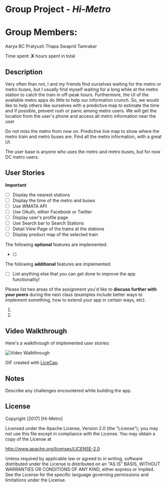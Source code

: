 # Group Project - *Hi-Metro*

# Group Members:
  Aarya BC
  Pratyush Thapa
  Swapnil Tamrakar

Time spent: **X** hours spent in total

## Description

Very often than not, I and my friends find ourselves waiting for the metro or metro buses, but I usually find myself waiting for a long while at the metro station to catch the train in off-peak hours. Furthermore, the UI of the available metro apps do little to help our information crunch. So, we would like to help others like ourselves with a predictive map to estimate the time and if possible, prevent rush or panic among metro users. We will get the location from the user's phone and access all metro information near the user

Do not miss the metro from now on. Predictive live map to show where the metro train and metro buses are. Find all the metro information, with a great UI.

The user base is anyone who uses the metro and metro buses, but for now DC metro users.

## User Stories

**Important**
- [ ] Display the nearest stations
- [ ] Display the time of the metro and buses
- [ ] Use WMATA API
- [ ] Use OAuth, either Facebook or Twitter
- [ ] Display user's profile page
- [ ] Use Search bar to Search Stations
- [ ] Detail View Page of the trains at the stations
- [ ] Display preduct map of the selected train

The following **optional** features are implemented:

- [ ]

The following **additional** features are implemented:

- [ ] List anything else that you can get done to improve the app functionality!

Please list two areas of the assignment you'd like to **discuss further with your peers** during the next class (examples include better ways to implement something, how to extend your app in certain ways, etc):

1. 
2. 

## Video Walkthrough 

Here's a walkthrough of implemented user stories:

<img src='http://i.imgur.com/link/to/your/gif/file.gif' title='Video Walkthrough' width='' alt='Video Walkthrough' />

GIF created with [LiceCap](http://www.cockos.com/licecap/).

## Notes

Describe any challenges encountered while building the app.

## License

Copyright [2017] [Hi-Metro]

Licensed under the Apache License, Version 2.0 (the "License");
you may not use this file except in compliance with the License.
You may obtain a copy of the License at

http://www.apache.org/licenses/LICENSE-2.0

Unless required by applicable law or agreed to in writing, software
distributed under the License is distributed on an "AS IS" BASIS,
WITHOUT WARRANTIES OR CONDITIONS OF ANY KIND, either express or implied.
See the License for the specific language governing permissions and
limitations under the License.
